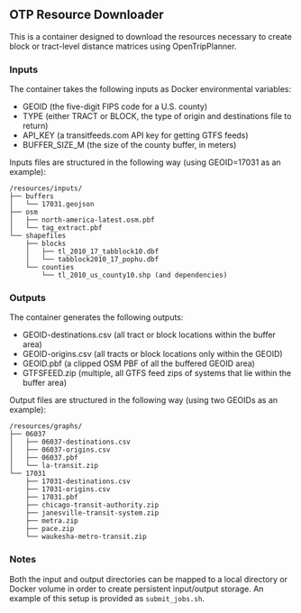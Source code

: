 ## OTP Resource Downloader

This is a container designed to download the resources necessary to create block or tract-level distance matrices using OpenTripPlanner.

### Inputs
The container takes the following inputs as Docker environmental variables:

- GEOID (the five-digit FIPS code for a U.S. county)
- TYPE (either TRACT or BLOCK, the type of origin and destinations file to return) 
- API_KEY (a transitfeeds.com API key for getting GTFS feeds)
- BUFFER_SIZE_M (the size of the county buffer, in meters)

Inputs files are structured in the following way (using GEOID=17031 as an example):

```
/resources/inputs/
├── buffers
│   └── 17031.geojson
├── osm
│   ├── north-america-latest.osm.pbf
│   └── tag_extract.pbf
└── shapefiles
    ├── blocks
    │   ├── tl_2010_17_tabblock10.dbf
    │   └── tabblock2010_17_pophu.dbf
    └── counties
        └── tl_2010_us_county10.shp (and dependencies)
```

### Outputs
The container generates the following outputs:

- GEOID-destinations.csv (all tract or block locations within the buffer area)
- GEOID-origins.csv (all tracts or block locations only within the GEOID)
- GEOID.pbf (a clipped OSM PBF of all the buffered GEOID area)
- GTFSFEED.zip (multiple, all GTFS feed zips of systems that lie within the buffer area)

Output files are structured in the following way (using two GEOIDs as an example):

```
/resources/graphs/
├── 06037
│   ├── 06037-destinations.csv
│   ├── 06037-origins.csv
│   ├── 06037.pbf
│   └── la-transit.zip
└── 17031
    ├── 17031-destinations.csv
    ├── 17031-origins.csv
    ├── 17031.pbf
    ├── chicago-transit-authority.zip
    ├── janesville-transit-system.zip
    ├── metra.zip
    ├── pace.zip
    └── waukesha-metro-transit.zip

```

### Notes

Both the input and output directories can be mapped to a local directory or Docker volume in order to create persistent input/output storage. An example of this setup is provided as `submit_jobs.sh`.

